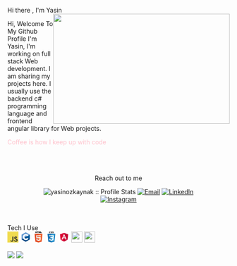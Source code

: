 Hi there , I'm Yasin
<img src="https://img.freepik.com/premium-vector/hello-lettering-handwritten-vector_546326-23.jpg?w=2000" width="400" height="250" align="right">


Hi, Welcome To My Github Profile 
I'm Yasin, I'm working on full stack Web development. I am sharing my projects here. I usually use the backend c# programming language and frontend angular library for Web projects. 

<font color="pink"> Coffee is how I keep up with code </font> 
<br><br><br><br>
<p align="center">Reach out to me</a>
<div class="container">
<p align="center">
<img src="https://komarev.com/ghpvc/?username=yasinozkaynak&color=green" alt="yasinozkaynak :: Profile Stats"></a>
<a href="mailto:yasnozkaynk@gmail.com"><img alt="Email" src="https://img.shields.io/badge/Email-yasnozkaynk@gmail.com-blue?style=flat&logo=gmail"></a>
<a href="https://www.linkedin.com/in/yasin-%C3%B6zkaynak-b3a4071b1/" target="_blank"><img alt="LinkedIn" src="https://img.shields.io/badge/LinkedIn-@yasinozkaynak-blue?style=flat&logo=linkedin"></a>
<br>
<a href="https://www.instagram.com/yasnozkaynk/"><img alt="Instagram" src="https://img.shields.io/badge/Instagram-yasnozkaynk-black?style=flat-square&logo=instagram"></a>
</p>                          
   </div>
<br>
<br>
Tech I Use
<div class="container">
<img src="https://raw.githubusercontent.com/github/explore/80688e429a7d4ef2fca1e82350fe8e3517d3494d/topics/javascript/javascript.png" width="25" height="25">
<img src="https://raw.githubusercontent.com/github/explore/f3e22f0dca2be955676bc70d6214b95b13354ee8/topics/c/c.png" width="25" height="25">
<img src="https://raw.githubusercontent.com/github/explore/80688e429a7d4ef2fca1e82350fe8e3517d3494d/topics/html/html.png" width="25" height="25">
<img src="https://raw.githubusercontent.com/github/explore/80688e429a7d4ef2fca1e82350fe8e3517d3494d/topics/css/css.png" width="25" height="25">
<img src="https://raw.githubusercontent.com/github/explore/80688e429a7d4ef2fca1e82350fe8e3517d3494d/topics/angular/angular.png" width="25" height="25">
<img src="https://www.stepsoftware.com/images/services/c-sharp.png" width="25" height="25">
<img src="https://silentinstallhq.com/wp-content/uploads/2020/12/NET.png" width="25" height="25">
</div>
<br>
<div class=container>
<img src="https://github-readme-stats.vercel.app/api?username=yasinozkaynk&theme=radical">
<img height=195 src="https://github-readme-stats.vercel.app/api/top-langs/?username=yasinozkaynk&layout=compact"> </div>

